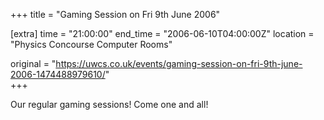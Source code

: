 +++
title = "Gaming Session on Fri 9th June 2006"

[extra]
time = "21:00:00"
end_time = "2006-06-10T04:00:00Z"
location = "Physics Concourse Computer Rooms"

original = "https://uwcs.co.uk/events/gaming-session-on-fri-9th-june-2006-1474488979610/"    
+++

Our regular gaming sessions\! Come one and all\!

